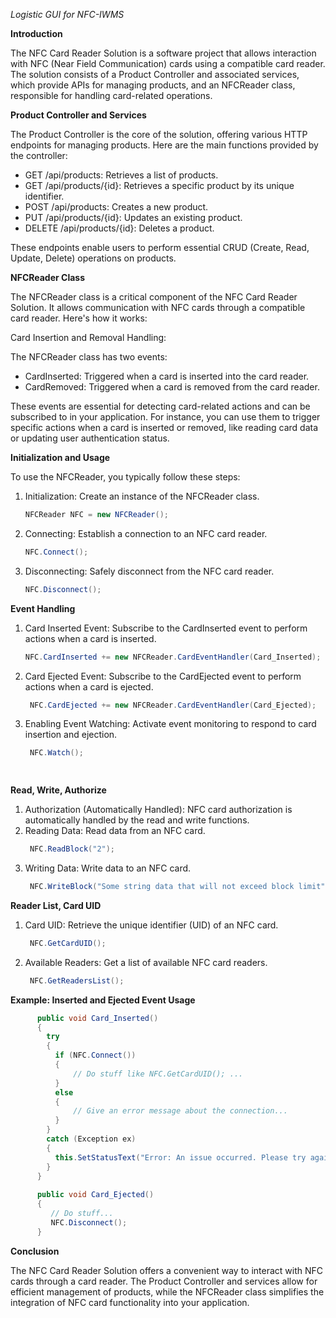 _Logistic GUI for NFC-IWMS_

**Introduction**

The NFC Card Reader Solution is a software project that allows interaction with NFC (Near Field Communication) cards using a compatible card reader. The solution consists of a Product Controller and associated services, which provide APIs for managing products, and an NFCReader class, responsible for handling card-related operations.

**Product Controller and Services**

The Product Controller is the core of the solution, offering various HTTP endpoints for managing products. Here are the main functions provided by the controller:

- GET /api/products: Retrieves a list of products.
- GET /api/products/{id}: Retrieves a specific product by its unique identifier.
- POST /api/products: Creates a new product.
- PUT /api/products/{id}: Updates an existing product.
- DELETE /api/products/{id}: Deletes a product.

These endpoints enable users to perform essential CRUD (Create, Read, Update, Delete) operations on products.

**NFCReader Class**

The NFCReader class is a critical component of the NFC Card Reader Solution. It allows communication with NFC cards through a compatible card reader. Here's how it works:

Card Insertion and Removal Handling:

The NFCReader class has two events:

- CardInserted: Triggered when a card is inserted into the card reader.
- CardRemoved: Triggered when a card is removed from the card reader.

These events are essential for detecting card-related actions and can be subscribed to in your application. For instance, you can use them to trigger specific actions when a card is inserted or removed, like reading card data or updating user authentication status.

**Initialization and Usage**

To use the NFCReader, you typically follow these steps:

1. Initialization: Create an instance of the NFCReader class.
   ```csharp
   NFCReader NFC = new NFCReader();
2. Connecting: Establish a connection to an NFC card reader.
    ```csharp
    NFC.Connect();
3. Disconnecting: Safely disconnect from the NFC card reader.
    ```csharp
    NFC.Disconnect();

**Event Handling**
1. Card Inserted Event: Subscribe to the CardInserted event to perform actions when a card is inserted.
    ```csharp
    NFC.CardInserted += new NFCReader.CardEventHandler(Card_Inserted);
2. Card Ejected Event: Subscribe to the CardEjected event to perform actions when a card is ejected.
   ```csharp
    NFC.CardEjected += new NFCReader.CardEventHandler(Card_Ejected);
3. Enabling Event Watching: Activate event monitoring to respond to card insertion and ejection.
   ```csharp
    NFC.Watch();

  
**Read, Write, Authorize**
1. Authorization (Automatically Handled): NFC card authorization is automatically handled by the read and write functions.
2. Reading Data: Read data from an NFC card.
   ```csharp
    NFC.ReadBlock("2");
3. Writing Data: Write data to an NFC card.
   ```csharp
    NFC.WriteBlock("Some string data that will not exceed block limit", "2");

**Reader List, Card UID**
1. Card UID: Retrieve the unique identifier (UID) of an NFC card.
   ```csharp
    NFC.GetCardUID();
2. Available Readers: Get a list of available NFC card readers.
   ```csharp
    NFC.GetReadersList();

**Example: Inserted and Ejected Event Usage**
```csharp
      public void Card_Inserted()
      {
        try
        {
          if (NFC.Connect())
          {
              // Do stuff like NFC.GetCardUID(); ...
          }
          else
          {
              // Give an error message about the connection...
          }
        }
        catch (Exception ex)
        {
          this.SetStatusText("Error: An issue occurred. Please try again.", false);
        }
      }
      
      public void Card_Ejected()
      {
         // Do stuff...
         NFC.Disconnect();
      }
```
**Conclusion**

The NFC Card Reader Solution offers a convenient way to interact with NFC cards through a card reader. The Product Controller and services allow for efficient management of products, while the NFCReader class simplifies the integration of NFC card functionality into your application.




